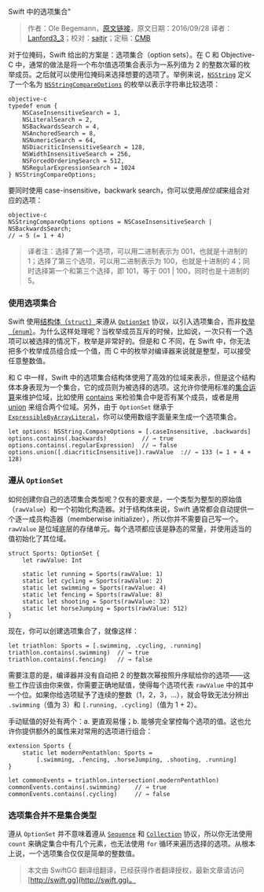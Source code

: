 Swift 中的选项集合"

> 作者：Ole Begemann，[原文链接](https://oleb.net/blog/2016/09/swift-option-sets/)，原文日期：2016/09/28
> 译者：[Lanford3_3](http://lanfordcai.github.io)；校对：[saitjr](http://www.saitjr.com)；定稿：[CMB](https://github.com/chenmingbiao)
  









对于位掩码，Swift 给出的方案是：选项集合（option sets）。在 C 和 Objective-C 中，通常的做法是将一个布尔值选项集合表示为一系列值为 2 的整数次幂的枚举成员。之后就可以使用位掩码来选择想要的选项了。举例来说，[`NSString`](https://developer.apple.com/reference/foundation/nsstring?language=objc) 定义了一个名为 [`NSStringCompareOptions`](https://developer.apple.com/reference/foundation/nsstringcompareoptions?language=objc) 的枚举以表示字符串比较选项：



    objective-c
    typedef enum {
    	NSCaseInsensitiveSearch = 1,
    	NSLiteralSearch = 2,
    	NSBackwardsSearch = 4,
    	NSAnchoredSearch = 8,
    	NSNumericSearch = 64,
    	NSDiacriticInsensitiveSearch = 128,
    	NSWidthInsensitiveSearch = 256,
    	NSForcedOrderingSearch = 512,
    	NSRegularExpressionSearch = 1024
    } NSStringCompareOptions;

要同时使用 case-insensitive，backwark search，你可以使用*按位或*来组合对应的选项：

    objective-c
    NSStringCompareOptions options = NSCaseInsensitiveSearch | NSBackwardsSearch;
    // → 5 (= 1 + 4)

> 译者注：选择了第一个选项，可以用二进制表示为 001，也就是十进制的 1；选择了第三个选项，可以用二进制表示为 100，也就是十进制的 4；同时选择第一个和第三个选择，即 101，等于 001 | 100，同时也是十进制的 5。

### 使用选项集合

Swift 使用[结构体（`struct`）](https://developer.apple.com/library/content/documentation/Swift/Conceptual/Swift_Programming_Language/ClassesAndStructures.html#//apple_ref/doc/uid/TP40014097-CH13-ID82)来遵从 [`OptionSet`](https://developer.apple.com/reference/swift/optionset) 协议，以引入选项集合，而非[枚举（`enum`）](https://developer.apple.com/library/content/documentation/Swift/Conceptual/Swift_Programming_Language/Enumerations.html#//apple_ref/doc/uid/TP40014097-CH12-ID145)。为什么这样处理呢？当枚举成员互斥的时候，比如说，一次只有一个选项可以被选择的情况下，枚举是非常好的。但是和 C 不同，在 Swift 中，你无法把多个枚举成员组合成一个值，而 C 中的枚举对编译器来说就是整型，可以接受任意整数值。

和 C 中一样，Swift 中的选项集合结构体使用了高效的位域来表示，但是这个结构体本身表现为一个集合，它的成员则为被选择的选项。这允许你使用标准的[集合运算](https://en.wikipedia.org/wiki/Set_(mathematics)#Basic_operations)来维护位域，比如使用 [contains](https://developer.apple.com/reference/swift/optionset/1641006-contains) 来检验集合中是否有某个成员，或者是用 [union](https://developer.apple.com/reference/swift/optionset/1641498-union) 来组合两个位域。另外，由于 `OptionSet` 继承于 [`ExpressibleByArrayLiteral`](https://developer.apple.com/reference/swift/expressiblebyarrayliteral)，你可以使用数组字面量来生成一个选项集合。

    
    let options: NSString.CompareOptions = [.caseInsensitive, .backwards]
    options.contains(.backwards)          // → true
    options.contains(.regularExpression)  // → false
    options.union([.diacriticInsensitive]).rawValue  :// → 133 (= 1 + 4 + 128)

### 遵从 `OptionSet`

如何创建你自己的选项集合类型呢？仅有的要求是，一个类型为整型的原始值（`rawValue`）和一个初始化构造器。对于结构体来说，Swift 通常都会自动提供一个逐一成员构造器（memberwise initializer），所以你并不需要自己写一个。`rawValue` 是位域底层的存储单元。每个选项都应该是静态的常量，并使用适当的值初始化了其位域。

    
    struct Sports: OptionSet {
        let rawValue: Int
    
        static let running = Sports(rawValue: 1)
        static let cycling = Sports(rawValue: 2)
        static let swimming = Sports(rawValue: 4)
        static let fencing = Sports(rawValue: 8)
        static let shooting = Sports(rawValue: 32)
        static let horseJumping = Sports(rawValue: 512)
    }

现在，你可以创建选项集合了，就像这样：

    
    let triathlon: Sports = [.swimming, .cycling, .running]
    triathlon.contains(.swimming)  // → true
    triathlon.contains(.fencing)   // → false
需要注意的是，编译器并没有自动把 2 的整数次幂按照升序赋给你的选项——这些工作应该由你来做，你需要正确地赋值，使得每个选项代表 `rawValue` 中的其中一个位。如果你给选项赋予了连续的整数（1，2，3，...），就会导致无法分辨出 `.swimming`（值为 3）和 `[.running, .cycling]`（值为 1 + 2）。

手动赋值的好处有两个：a. 更直观易懂；b. 能够完全掌控每个选项的值。这也允许你提供额外的属性来对常用的选项进行组合：

    
    extension Sports {
        static let modernPentathlon: Sports =
            [.swimming, .fencing, .horseJumping, .shooting, .running]
    }
    
    let commonEvents = triathlon.intersection(.modernPentathlon)
    commonEvents.contains(.swimming)    // → true
    commonEvents.contains(.cycling)     // → false

### 选项集合并不是集合类型

遵从 `OptionSet` 并不意味着遵从 [`Sequence`](https://developer.apple.com/reference/swift/sequence) 和 [`Collection`](https://developer.apple.com/reference/swift/collection) 协议，所以你无法使用 `count` 来确定集合中有几个元素，也无法使用 `for` 循环来遍历选择的选项。从根本上说，一个选项集合仅仅是简单的整数值。

> 本文由 SwiftGG 翻译组翻译，已经获得作者翻译授权，最新文章请访问 [http://swift.gg](http://swift.gg)。